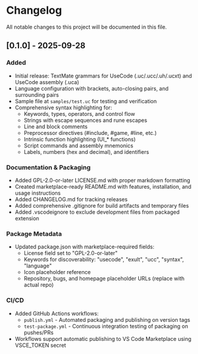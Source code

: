 # Changelog

All notable changes to this project will be documented in this file.

## [0.1.0] - 2025-09-28

### Added

- Initial release: TextMate grammars for UseCode (.uc/.ucc/.uh/.ucxt) and UseCode assembly (.uca)
- Language configuration with brackets, auto-closing pairs, and surrounding pairs
- Sample file at `samples/test.uc` for testing and verification
- Comprehensive syntax highlighting for:
  - Keywords, types, operators, and control flow
  - Strings with escape sequences and rune escapes
  - Line and block comments
  - Preprocessor directives (#include, #game, #line, etc.)
  - Intrinsic function highlighting (UI_* functions)
  - Script commands and assembly mnemonics
  - Labels, numbers (hex and decimal), and identifiers

### Documentation & Packaging

- Added GPL-2.0-or-later LICENSE.md with proper markdown formatting
- Created marketplace-ready README.md with features, installation, and usage instructions
- Added CHANGELOG.md for tracking releases
- Added comprehensive .gitignore for build artifacts and temporary files
- Added .vscodeignore to exclude development files from packaged extension

### Package Metadata

- Updated package.json with marketplace-required fields:
  - License field set to "GPL-2.0-or-later"
  - Keywords for discoverability: "usecode", "exult", "ucc", "syntax", "language"
  - Icon placeholder reference
  - Repository, bugs, and homepage placeholder URLs (replace with actual repo)

### CI/CD

- Added GitHub Actions workflows:
  - `publish.yml` - Automated packaging and publishing on version tags
  - `test-package.yml` - Continuous integration testing of packaging on pushes/PRs
- Workflows support automatic publishing to VS Code Marketplace using VSCE_TOKEN secret
